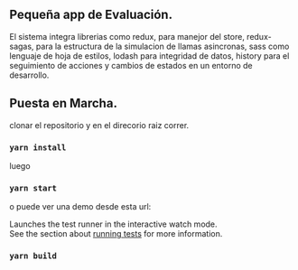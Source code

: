 ## Pequeña app de Evaluación.
El sistema integra librerias como redux, para manejor del store, redux-sagas, para la estructura de la simulacion de llamas asincronas, sass como lenguaje de hoja de estilos, lodash para integridad de datos, history  para el seguimiento de acciones y cambios de estados en un entorno de desarrollo.

## Puesta en Marcha.
clonar el repositorio y en el direcorio raiz correr. 

### `yarn install`
luego 
### `yarn start`

o puede ver una demo desde esta url:

Launches the test runner in the interactive watch mode.<br />
See the section about [running tests](https://facebook.github.io/create-react-app/docs/running-tests) for more information.
### `yarn build`
